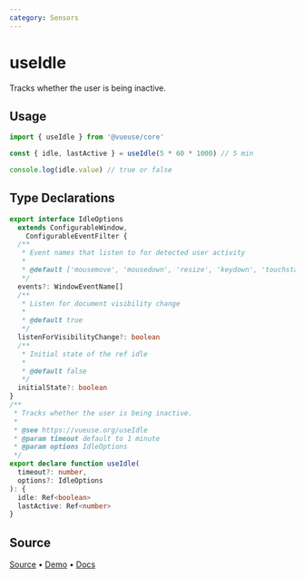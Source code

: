 ```yaml
---
category: Sensors
---
```


# useIdle

Tracks whether the user is being inactive.

## Usage

```js
import { useIdle } from '@vueuse/core'

const { idle, lastActive } = useIdle(5 * 60 * 1000) // 5 min

console.log(idle.value) // true or false
```


<!--FOOTER_STARTS-->
## Type Declarations

```typescript
export interface IdleOptions
  extends ConfigurableWindow,
    ConfigurableEventFilter {
  /**
   * Event names that listen to for detected user activity
   *
   * @default ['mousemove', 'mousedown', 'resize', 'keydown', 'touchstart', 'wheel']
   */
  events?: WindowEventName[]
  /**
   * Listen for document visibility change
   *
   * @default true
   */
  listenForVisibilityChange?: boolean
  /**
   * Initial state of the ref idle
   *
   * @default false
   */
  initialState?: boolean
}
/**
 * Tracks whether the user is being inactive.
 *
 * @see https://vueuse.org/useIdle
 * @param timeout default to 1 minute
 * @param options IdleOptions
 */
export declare function useIdle(
  timeout?: number,
  options?: IdleOptions
): {
  idle: Ref<boolean>
  lastActive: Ref<number>
}
```

## Source

[Source](https://github.com/vueuse/vueuse/blob/main/packages/core/useIdle/index.ts) • [Demo](https://github.com/vueuse/vueuse/blob/main/packages/core/useIdle/demo.vue) • [Docs](https://github.com/vueuse/vueuse/blob/main/packages/core/useIdle/index.md)


<!--FOOTER_ENDS-->
